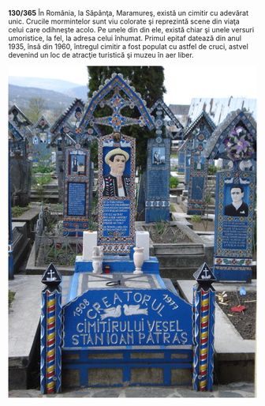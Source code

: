 **130/365** În România, la Săpânţa, Maramureş, există un cimitir cu adevărat unic. Crucile mormintelor sunt viu colorate şi reprezintă scene din viaţa celui care odihneşte acolo. Pe unele din din ele, există chiar şi unele versuri umoristice, la fel, la adresa celui înhumat. Primul epitaf datează din anul 1935, însă din 1960, întregul cimitir a fost populat cu astfel de cruci, astvel devenind un loc de atracţie turistică şi muzeu în aer liber.

![Cimitirul vesel](image-1.jpg)
